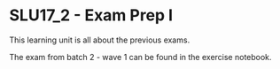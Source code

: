 # SLU17_2 - Exam Prep I

This learning unit is all about the previous exams.

The exam from batch 2 - wave 1 can be found in the exercise notebook.

